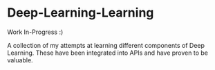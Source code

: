 # Deep-Learning-Learning
Work In-Progress :)

A collection of my attempts at learning different components of Deep Learning. 
These have been integrated into APIs and have proven to be valuable.

